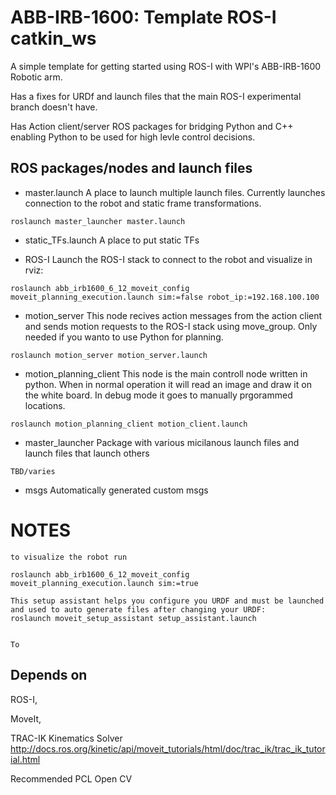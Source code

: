 # ABB-IRB-1600: Template ROS-I catkin_ws
A simple template for getting started using ROS-I with WPI's ABB-IRB-1600 Robotic arm. 

Has a fixes for URDf and launch files that the main ROS-I experimental branch doesn't have.

Has Action client/server ROS packages for bridging Python and C++ enabling Python to be used for high levle control decisions. 


## ROS packages/nodes and launch files

- master.launch
A place to launch multiple launch files. Currently launches connection to the robot and static frame transformations. 
```
roslaunch master_launcher master.launch

```

- static_TFs.launch
A place to put static TFs


- ROS-I
Launch the ROS-I stack to connect to the robot and visualize in rviz:

```
roslaunch abb_irb1600_6_12_moveit_config moveit_planning_execution.launch sim:=false robot_ip:=192.168.100.100
```

- motion_server
This node recives action messages from the action client and sends motion requests to the ROS-I stack using move_group. Only needed if you wanto to use Python for planning. 
```
roslaunch motion_server motion_server.launch 
```

- motion_planning_client
This node is the main controll node written in python.  When in normal operation it will read an image and draw it on the white board. In debug mode it goes to manually  prgorammed locations.

```
roslaunch motion_planning_client motion_client.launch 
```

- master_launcher
Package with various micilanous launch files and launch files that launch others

```
TBD/varies
```

- msgs
Automatically generated custom msgs

# NOTES
```
to visualize the robot run

roslaunch abb_irb1600_6_12_moveit_config moveit_planning_execution.launch sim:=true 

This setup assistant helps you configure you URDF and must be launched and used to auto generate files after changing your URDF:
roslaunch moveit_setup_assistant setup_assistant.launch


To 

```




## Depends on

ROS-I,

MoveIt,

TRAC-IK Kinematics Solver
http://docs.ros.org/kinetic/api/moveit_tutorials/html/doc/trac_ik/trac_ik_tutorial.html

Recommended 
PCL
Open CV





